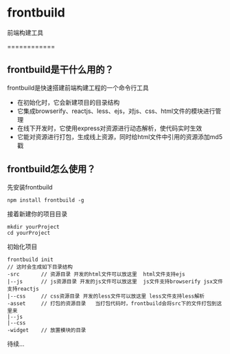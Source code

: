 # frontbuild
前端构建工具


============

## frontbuild是干什么用的？
frontbuild是快速搭建前端构建工程的一个命令行工具
* 在初始化时，它会新建项目的目录结构
* 它集成browserify、reactjs、less、ejs，对js、css、html文件的模块进行管理
* 在线下开发时，它使用express对资源进行动态解析，使代码实时生效
* 它能对资源进行打包，生成线上资源，同时给html文件中引用的资源添加md5戳


## frontbuild怎么使用？
先安装frontbuild
```
npm install frontbuild -g
```
接着新建你的项目目录
```
mkdir yourProject
cd yourProject
```
初始化项目
```
frontbuild init
// 这时会生成如下目录结构
-src       // 资源目录 开发的html文件可以放这里  html文件支持ejs
|--js      // js资源目录 开发的js文件可以放这里  js文件支持browserify jsx文件支持reactjs
|--css     // css资源目录 开发的less文件可以放这里 less文件支持less解析
-asset     // 打包的资源目录   当打包代码时，frontbuild会将src下的文件打包到这里来
|--js      
|--css
-widget    // 放置模块的目录

```
待续...
